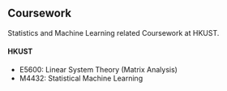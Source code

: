 ## Coursework 

Statistics and Machine Learning related Coursework at HKUST.

#### HKUST
- E5600: Linear System Theory (Matrix Analysis)
- M4432: Statistical Machine Learning